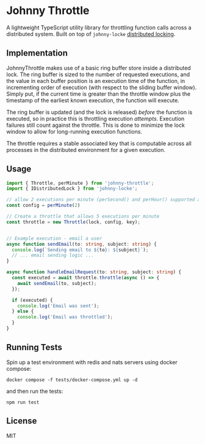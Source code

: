 # Johnny Throttle

A lightweight TypeScript utility library for throttling function calls across a distributed system. Built on top of `johnny-locke` [distributed locking](https://github.com/jbagatta/johnny-locke).

## Implementation

JohnnyThrottle makes use of a basic ring buffer store inside a distributed lock. The ring buffer is sized to the number of requested executions, and the value in each buffer position is an execution time of the function, in incrementing order of execution (with respect to the sliding buffer window). Simply put, if the current time is greater than the throttle window plus the timestamp of the earliest known execution, the function will execute.

The ring buffer is updated (and the lock is released) *before* the function is executed, so in practice this is throttling execution *attempts*. Execution failures still count against the throttle. This is done to minimize the lock window to allow for long-running execution functions.

The throttle requires a stable associated key that is computable across all processes in the distributed environment for a given execution.

## Usage

```typescript
import { Throttle, perMinute } from 'johnny-throttle';
import { IDistributedLock } from 'johnny-locke';

// allow 2 executions per minute (perSecond() and perHour() supported as well)
const config = perMinute(2)

// Create a throttle that allows 5 executions per minute
const throttle = new Throttle(lock, config, key);


// Example execution - email a user
async function sendEmail(to: string, subject: string) {
  console.log(`Sending email to ${to}: ${subject}`);
  // ... email sending logic ...
}

async function handleEmailRequest(to: string, subject: string) {
  const executed = await throttle.throttle(async () => {
    await sendEmail(to, subject);
  });

  if (executed) {
    console.log('Email was sent');
  } else {
    console.log('Email was throttled');
  }
}
```

## Running Tests

Spin up a test environment with redis and nats servers using docker compose:
```
docker compose -f tests/docker-compose.yml up -d
```

and then run the tests:
```
npm run test
```

## License

MIT
